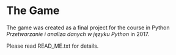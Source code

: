# The Game

The game was created as a final project for the course in Python _Przetwarzanie i analiza danych w języku Python_ in 2017.

Please read READ_ME.txt for details. 
